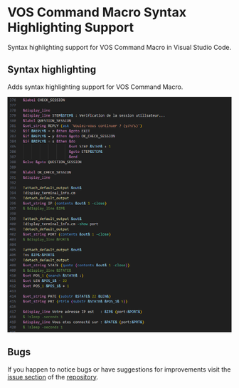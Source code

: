 # VOS Command Macro Syntax Highlighting Support

Syntax highlighting support for VOS Command Macro in Visual Studio Code.

## Syntax highlighting

Adds syntax highlighting support for VOS Command Macro.

![Screenshot VOS Command Macro](/images/Screenshot_01.png?raw=true)

## Bugs

If you happen to notice bugs or have suggestions for improvements visit the [issue section](https://github.com/Vince1024/VOS-Command-Macro-Syntax-Highlighting-Support-For-VsCode/issues) of the [repository](https://github.com/Vince1024/VOS-Command-Macro-Syntax-Highlighting-Support-For-VsCode).

